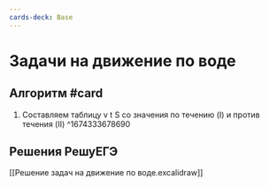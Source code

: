```yaml
---
cards-deck: Base
---
```


# Задачи на движение по воде

## Алгоритм #card 
1. Составляем таблицу v t S со значения по течению (I) и против течения (II)
^1674333678690

## Решения РешуЕГЭ
[[Решение задач на движение по воде.excalidraw]]
